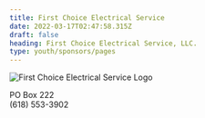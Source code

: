 ```yaml
---
title: First Choice Electrical Service
date: 2022-03-17T02:47:58.315Z
draft: false
heading: First Choice Electrical Service, LLC.
type: youth/sponsors/pages
---
```

![First Choice Electrical Service Logo](https://res.cloudinary.com/robinson-soccer/image/upload/v1647438970/Youth/Sponsors/first_choice_electrical_service_bf7dfg.png)

PO Box 222\
(618) 553-3902